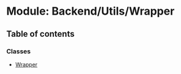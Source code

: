 # Module: Backend/Utils/Wrapper

## Table of contents

### Classes

- [Wrapper](../classes/Backend_Utils_Wrapper.Wrapper.md)
